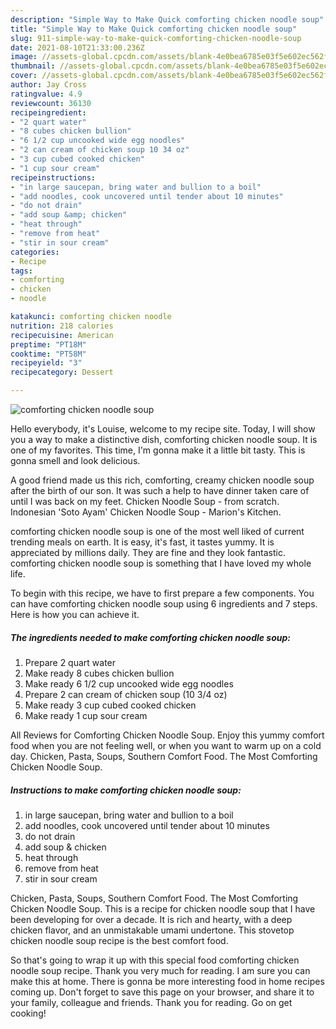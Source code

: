```yaml
---
description: "Simple Way to Make Quick comforting chicken noodle soup"
title: "Simple Way to Make Quick comforting chicken noodle soup"
slug: 911-simple-way-to-make-quick-comforting-chicken-noodle-soup
date: 2021-08-10T21:33:00.236Z
image: //assets-global.cpcdn.com/assets/blank-4e0bea6785e03f5e602ec562f230caae08da540cada707380b4fe1bbebba43da.png
thumbnail: //assets-global.cpcdn.com/assets/blank-4e0bea6785e03f5e602ec562f230caae08da540cada707380b4fe1bbebba43da.png
cover: //assets-global.cpcdn.com/assets/blank-4e0bea6785e03f5e602ec562f230caae08da540cada707380b4fe1bbebba43da.png
author: Jay Cross
ratingvalue: 4.9
reviewcount: 36130
recipeingredient:
- "2 quart water"
- "8 cubes chicken bullion"
- "6 1/2 cup uncooked wide egg noodles"
- "2 can cream of chicken soup 10 34 oz"
- "3 cup cubed cooked chicken"
- "1 cup sour cream"
recipeinstructions:
- "in large saucepan, bring water and bullion to a boil"
- "add noodles, cook uncovered until tender about 10 minutes"
- "do not drain"
- "add soup &amp; chicken"
- "heat through"
- "remove from heat"
- "stir in sour cream"
categories:
- Recipe
tags:
- comforting
- chicken
- noodle

katakunci: comforting chicken noodle 
nutrition: 218 calories
recipecuisine: American
preptime: "PT18M"
cooktime: "PT58M"
recipeyield: "3"
recipecategory: Dessert

---
```



![comforting chicken noodle soup](//assets-global.cpcdn.com/assets/blank-4e0bea6785e03f5e602ec562f230caae08da540cada707380b4fe1bbebba43da.png)

Hello everybody, it's Louise, welcome to my recipe site. Today, I will show you a way to make a distinctive dish, comforting chicken noodle soup. It is one of my favorites. This time, I'm gonna make it a little bit tasty. This is gonna smell and look delicious.

A good friend made us this rich, comforting, creamy chicken noodle soup after the birth of our son. It was such a help to have dinner taken care of until I was back on my feet. Chicken Noodle Soup - from scratch. Indonesian &#39;Soto Ayam&#39; Chicken Noodle Soup - Marion&#39;s Kitchen.

comforting chicken noodle soup is one of the most well liked of current trending meals on earth. It is easy, it's fast, it tastes yummy. It is appreciated by millions daily. They are fine and they look fantastic. comforting chicken noodle soup is something that I have loved my whole life.


To begin with this recipe, we have to first prepare a few components. You can have comforting chicken noodle soup using 6 ingredients and 7 steps. Here is how you can achieve it.

<!--inarticleads1-->

##### The ingredients needed to make comforting chicken noodle soup:

1. Prepare 2 quart water
1. Make ready 8 cubes chicken bullion
1. Make ready 6 1/2 cup uncooked wide egg noodles
1. Prepare 2 can cream of chicken soup (10 3/4 oz)
1. Make ready 3 cup cubed cooked chicken
1. Make ready 1 cup sour cream


All Reviews for Comforting Chicken Noodle Soup. Enjoy this yummy comfort food when you are not feeling well, or when you want to warm up on a cold day. Chicken, Pasta, Soups, Southern Comfort Food. The Most Comforting Chicken Noodle Soup. 

<!--inarticleads2-->

##### Instructions to make comforting chicken noodle soup:

1. in large saucepan, bring water and bullion to a boil
1. add noodles, cook uncovered until tender about 10 minutes
1. do not drain
1. add soup &amp; chicken
1. heat through
1. remove from heat
1. stir in sour cream


Chicken, Pasta, Soups, Southern Comfort Food. The Most Comforting Chicken Noodle Soup. This is a recipe for chicken noodle soup that I have been developing for over a decade. It is rich and hearty, with a deep chicken flavor, and an unmistakable umami undertone. This stovetop chicken noodle soup recipe is the best comfort food. 

So that's going to wrap it up with this special food comforting chicken noodle soup recipe. Thank you very much for reading. I am sure you can make this at home. There is gonna be more interesting food in home recipes coming up. Don't forget to save this page on your browser, and share it to your family, colleague and friends. Thank you for reading. Go on get cooking!
